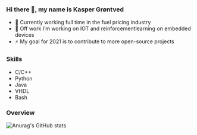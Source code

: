 ### Hi there 👋, my name is Kasper Grøntved
- 👯 Currently working full time in the fuel pricing industry
- 🔭 Off work I’m working on IOT and reinforcementlearning on embedded devices
- ⚡ My goal for 2021 is to contribute to more open-source projects

### Skills 
* C/C++
* Python
* Java 
* VHDL 
* Bash

### Overview
![Anurag's GitHub stats](https://github-readme-stats.vercel.app/api?username=kasperg3&hide=contribs&count_private=true&show_icons=true,prs)

